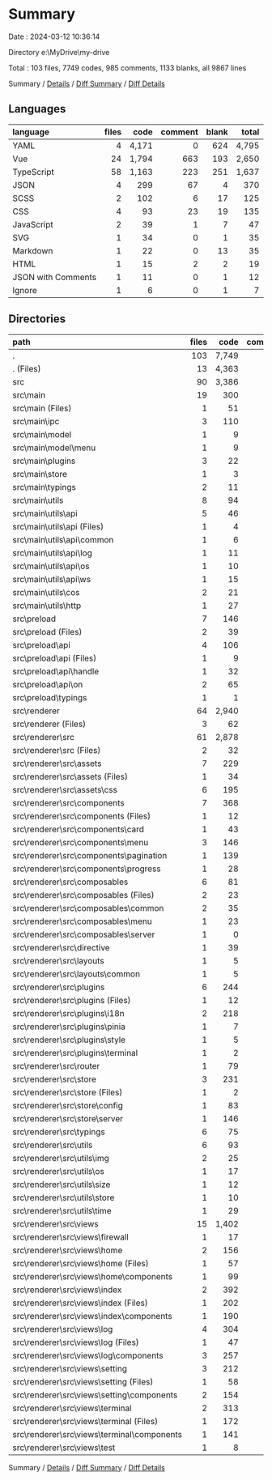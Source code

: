 # Summary

Date : 2024-03-12 10:36:14

Directory e:\\MyDrive\\my-drive

Total : 103 files,  7749 codes, 985 comments, 1133 blanks, all 9867 lines

Summary / [Details](details.md) / [Diff Summary](diff.md) / [Diff Details](diff-details.md)

## Languages
| language | files | code | comment | blank | total |
| :--- | ---: | ---: | ---: | ---: | ---: |
| YAML | 4 | 4,171 | 0 | 624 | 4,795 |
| Vue | 24 | 1,794 | 663 | 193 | 2,650 |
| TypeScript | 58 | 1,163 | 223 | 251 | 1,637 |
| JSON | 4 | 299 | 67 | 4 | 370 |
| SCSS | 2 | 102 | 6 | 17 | 125 |
| CSS | 4 | 93 | 23 | 19 | 135 |
| JavaScript | 2 | 39 | 1 | 7 | 47 |
| SVG | 1 | 34 | 0 | 1 | 35 |
| Markdown | 1 | 22 | 0 | 13 | 35 |
| HTML | 1 | 15 | 2 | 2 | 19 |
| JSON with Comments | 1 | 11 | 0 | 1 | 12 |
| Ignore | 1 | 6 | 0 | 1 | 7 |

## Directories
| path | files | code | comment | blank | total |
| :--- | ---: | ---: | ---: | ---: | ---: |
| . | 103 | 7,749 | 985 | 1,133 | 9,867 |
| . (Files) | 13 | 4,363 | 68 | 651 | 5,082 |
| src | 90 | 3,386 | 917 | 482 | 4,785 |
| src\\main | 19 | 300 | 67 | 84 | 451 |
| src\\main (Files) | 1 | 51 | 31 | 13 | 95 |
| src\\main\\ipc | 3 | 110 | 19 | 18 | 147 |
| src\\main\\model | 1 | 9 | 0 | 5 | 14 |
| src\\main\\model\\menu | 1 | 9 | 0 | 5 | 14 |
| src\\main\\plugins | 3 | 22 | 0 | 9 | 31 |
| src\\main\\store | 1 | 3 | 0 | 3 | 6 |
| src\\main\\typings | 2 | 11 | 1 | 5 | 17 |
| src\\main\\utils | 8 | 94 | 16 | 31 | 141 |
| src\\main\\utils\\api | 5 | 46 | 16 | 14 | 76 |
| src\\main\\utils\\api (Files) | 1 | 4 | 0 | 1 | 5 |
| src\\main\\utils\\api\\common | 1 | 6 | 0 | 3 | 9 |
| src\\main\\utils\\api\\log | 1 | 11 | 4 | 3 | 18 |
| src\\main\\utils\\api\\os | 1 | 10 | 4 | 3 | 17 |
| src\\main\\utils\\api\\ws | 1 | 15 | 8 | 4 | 27 |
| src\\main\\utils\\cos | 2 | 21 | 0 | 8 | 29 |
| src\\main\\utils\\http | 1 | 27 | 0 | 9 | 36 |
| src\\preload | 7 | 146 | 17 | 31 | 194 |
| src\\preload (Files) | 2 | 39 | 8 | 5 | 52 |
| src\\preload\\api | 4 | 106 | 9 | 25 | 140 |
| src\\preload\\api (Files) | 1 | 9 | 0 | 3 | 12 |
| src\\preload\\api\\handle | 1 | 32 | 5 | 7 | 44 |
| src\\preload\\api\\on | 2 | 65 | 4 | 15 | 84 |
| src\\preload\\typings | 1 | 1 | 0 | 1 | 2 |
| src\\renderer | 64 | 2,940 | 833 | 367 | 4,140 |
| src\\renderer (Files) | 3 | 62 | 12 | 6 | 80 |
| src\\renderer\\src | 61 | 2,878 | 821 | 361 | 4,060 |
| src\\renderer\\src (Files) | 2 | 32 | 0 | 8 | 40 |
| src\\renderer\\src\\assets | 7 | 229 | 29 | 37 | 295 |
| src\\renderer\\src\\assets (Files) | 1 | 34 | 0 | 1 | 35 |
| src\\renderer\\src\\assets\\css | 6 | 195 | 29 | 36 | 260 |
| src\\renderer\\src\\components | 7 | 368 | 0 | 41 | 409 |
| src\\renderer\\src\\components (Files) | 1 | 12 | 0 | 3 | 15 |
| src\\renderer\\src\\components\\card | 1 | 43 | 0 | 3 | 46 |
| src\\renderer\\src\\components\\menu | 3 | 146 | 0 | 16 | 162 |
| src\\renderer\\src\\components\\pagination | 1 | 139 | 0 | 16 | 155 |
| src\\renderer\\src\\components\\progress | 1 | 28 | 0 | 3 | 31 |
| src\\renderer\\src\\composables | 6 | 81 | 49 | 27 | 157 |
| src\\renderer\\src\\composables (Files) | 2 | 23 | 0 | 6 | 29 |
| src\\renderer\\src\\composables\\common | 2 | 35 | 0 | 6 | 41 |
| src\\renderer\\src\\composables\\menu | 1 | 23 | 0 | 5 | 28 |
| src\\renderer\\src\\composables\\server | 1 | 0 | 49 | 10 | 59 |
| src\\renderer\\src\\directive | 1 | 39 | 12 | 10 | 61 |
| src\\renderer\\src\\layouts | 1 | 5 | 0 | 3 | 8 |
| src\\renderer\\src\\layouts\\common | 1 | 5 | 0 | 3 | 8 |
| src\\renderer\\src\\plugins | 6 | 244 | 3 | 16 | 263 |
| src\\renderer\\src\\plugins (Files) | 1 | 12 | 0 | 4 | 16 |
| src\\renderer\\src\\plugins\\i18n | 2 | 218 | 0 | 5 | 223 |
| src\\renderer\\src\\plugins\\pinia | 1 | 7 | 0 | 3 | 10 |
| src\\renderer\\src\\plugins\\style | 1 | 5 | 0 | 2 | 7 |
| src\\renderer\\src\\plugins\\terminal | 1 | 2 | 3 | 2 | 7 |
| src\\renderer\\src\\router | 1 | 79 | 6 | 4 | 89 |
| src\\renderer\\src\\store | 3 | 231 | 46 | 34 | 311 |
| src\\renderer\\src\\store (Files) | 1 | 2 | 0 | 1 | 3 |
| src\\renderer\\src\\store\\config | 1 | 83 | 5 | 15 | 103 |
| src\\renderer\\src\\store\\server | 1 | 146 | 41 | 18 | 205 |
| src\\renderer\\src\\typings | 6 | 75 | 2 | 16 | 93 |
| src\\renderer\\src\\utils | 6 | 93 | 11 | 21 | 125 |
| src\\renderer\\src\\utils\\img | 2 | 25 | 1 | 8 | 34 |
| src\\renderer\\src\\utils\\os | 1 | 17 | 1 | 3 | 21 |
| src\\renderer\\src\\utils\\size | 1 | 12 | 3 | 2 | 17 |
| src\\renderer\\src\\utils\\store | 1 | 10 | 1 | 3 | 14 |
| src\\renderer\\src\\utils\\time | 1 | 29 | 5 | 5 | 39 |
| src\\renderer\\src\\views | 15 | 1,402 | 663 | 144 | 2,209 |
| src\\renderer\\src\\views\\firewall | 1 | 17 | 0 | 5 | 22 |
| src\\renderer\\src\\views\\home | 2 | 156 | 1 | 19 | 176 |
| src\\renderer\\src\\views\\home (Files) | 1 | 57 | 1 | 5 | 63 |
| src\\renderer\\src\\views\\home\\components | 1 | 99 | 0 | 14 | 113 |
| src\\renderer\\src\\views\\index | 2 | 392 | 486 | 32 | 910 |
| src\\renderer\\src\\views\\index (Files) | 1 | 202 | 244 | 16 | 462 |
| src\\renderer\\src\\views\\index\\components | 1 | 190 | 242 | 16 | 448 |
| src\\renderer\\src\\views\\log | 4 | 304 | 1 | 30 | 335 |
| src\\renderer\\src\\views\\log (Files) | 1 | 47 | 1 | 5 | 53 |
| src\\renderer\\src\\views\\log\\components | 3 | 257 | 0 | 25 | 282 |
| src\\renderer\\src\\views\\setting | 3 | 212 | 0 | 24 | 236 |
| src\\renderer\\src\\views\\setting (Files) | 1 | 58 | 0 | 11 | 69 |
| src\\renderer\\src\\views\\setting\\components | 2 | 154 | 0 | 13 | 167 |
| src\\renderer\\src\\views\\terminal | 2 | 313 | 1 | 27 | 341 |
| src\\renderer\\src\\views\\terminal (Files) | 1 | 172 | 1 | 18 | 191 |
| src\\renderer\\src\\views\\terminal\\components | 1 | 141 | 0 | 9 | 150 |
| src\\renderer\\src\\views\\test | 1 | 8 | 174 | 7 | 189 |

Summary / [Details](details.md) / [Diff Summary](diff.md) / [Diff Details](diff-details.md)